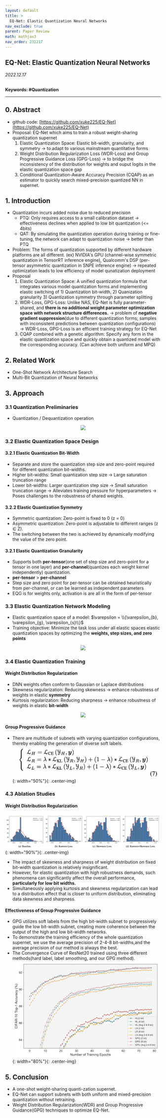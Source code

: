 ```yaml
---
layout: default
title: >
  EQ-Net: Elastic Quantization Neural Networks
nav_exclude: true
parent: Paper Review
math: mathjax3
nav_order: 231217
---
```


## EQ-Net: Elastic Quantization Neural Networks

_2022.12.17_  
 <br>

**Keywords: #Quantization**

---


## 0. Abstract
- github code: [https://github.com/xuke225/EQ-Net](https://github.com/xuke225/EQ-Net)
- Proposal: EQ-Net which aims to train a robust weight-sharing quantization supernet 
    1. Elastic Quantization Space: Elastic bit-width, granularity, and symmetry → to adapt to various mainstream quantitative forms 
    2. Weight Distribution Regularization Loss (WDR-Loss) and Group Progressive Guidance Loss (GPG-Loss) → to bridge the inconsistency of the distribution for weights and ouput logits in the elastic quantization space gap 
    3. Conditional Quantization-Aware Accuracy Precision (CQAP) as an estimator to quickly search mixed-precision quantized NN in supernet. 

## 1. Introduction
- Quantization incurs added noise due to reduced precision 
    - PTQ: Only requires access to a small calibration dataset → effectiveness declines when applied to low bit quantization (<= 4bits)
    - QAT: By simulating the quantization operation during training or fine-tuning, the network can adapt to quantization noise → better than PTQ
- Problem: The forms of quantization supported by different hardware platforms are all different. (ex) NVIDIA's GPU (channel-wise symmetric quantization in TensorRT inference engine), Qualcomm's DSP (per-tensor asymmetric quantization in SNPE inference engine) → repeated optimization leads to low efficiency of model qunatization deployment
- Proposal
    1. Elastic Quantization Space: A unified quantization formula that integrates various model quantization forms and implementing elastic switching of 1) Quantization bit-width, 2) Quanization granularity 3) Quantization symmetry through parameter splitting
    2. WDR-Loss, GPG-Loss: Unlike NAS, EQ-Net is fully parameter-shared, and **there is no additional weight parameter optimization space with network structure differences.** → problem of **negative gradient suppression**(due to different quantization forms; samples with inconsistent predictions between quantization configurations) → WDR-Loss, GPG-Loss is an efficient training strategy for EQ-Net
    3. CQAP combined with a genetic algorithm: Specify any form in the elastic quantization space and quickly obtain a quantized model with the corresponding accuracy. (Can achieve both uniform and MPQ)

## 2. Related Work
- One-Shot Network Architecture Search 
- Multi-Bit Quantization of Neural Networks

## 3. Approach
### 3.1 Quantization Preliminaries
- Quantization / Dequantization operation    
<!-- $$
\begin{align*}
\hat{w} &= \text{clip}([\frac{w}{s}]+z, -2^{b-1}, 2^{b-1}-1) \\
\bar{w} &= s \cdot (\hat{w}-z)
\end{align*}
$$ --> 

<div align="center"><img style="background: white;" src="https://latex.codecogs.com/svg.latex?%5Cbegin%7Balign*%7D%0A%5Chat%7Bw%7D%20%26%3D%20%5Ctext%7Bclip%7D(%5B%5Cfrac%7Bw%7D%7Bs%7D%5D%2Bz%2C%20-2%5E%7Bb-1%7D%2C%202%5E%7Bb-1%7D-1)%20%5C%5C%0A%5Cbar%7Bw%7D%20%26%3D%20s%20%5Ccdot%20(%5Chat%7Bw%7D-z)%0A%5Cend%7Balign*%7D"></div> 


### 3.2 Elastic Quantization Space Design 
#### 3.2.1 Elastic Quantization Bit-Width
- Separate and store the quantization step size and zero-point required for different quantization bit-widths.
- Higher bit-widths: Small quantization step size → Large saturation truncation range 
- Lower bit-widths: Larger quantization step size → Small saturation truncation range
→ Alleviates training pressure for hyperparameters
→ Poses challenges to the robustness of shared weights.

#### 3.2.2 Elastic Quantization Symmetry
- Symmetric quantization: Zero-point is fixed to 0 (z = 0)
- Asymmetric quantization: Zero-point is adjustable to different ranges (z ∈ Z).
- The switching between the two is achieved by dynamically modifying the value of the zero point.

#### 3.2.1 Elastic Quantization Granularity
- Supports both **per-tensor**(one set of step size and zero-point for a tensor in one layer) and **per-channel**(quantizes each weight kernel independently) quantization.
- **per-tensor** > **per-channel**
- Step size and zero point for per-tensor can be obtained heuristically from per-channel, or can be learned as independent parameters
- EQG is for weights only, activation is are all in the form of per-tensor


### 3.3 Elastic Quantization Network Modeling
- Elastic quantization space of a model: $\varepsilon = \\{\varepsilon_{b}, \varepsilon_{g}, \varepsilon_{s}\\}$
- Training objective: Minimize the task loss under all elastic spaces elastic quantization spaces by optimizing the **weights, step sizes, and zero points**
  
<!-- $$
\min_{w^*, s^*, z^*} \sum_\varepsilon \mathcal{L}_\text{val}(\text{QNN}(\hat w, \hat x, s, z))
$$ --> 

<div align="center"><img style="background: white;" src="https://latex.codecogs.com/svg.latex?%5Cmin_%7Bw%5E*%2C%20s%5E*%2C%20z%5E*%7D%20%5Csum_%5Cvarepsilon%20%5Cmathcal%7BL%7D_%5Ctext%7Bval%7D(%5Ctext%7BQNN%7D(%5Chat%20w%2C%20%5Chat%20x%2C%20s%2C%20z))"></div> 


### 3.4 Elastic Quantization Training
#### Weight Distribution Regularization
- DNN weights often conform to Gaussian or Laplace distributions
- Skewness regularization: Reducing skewness → enhance robustness of weights in elastic **symmetry**
- Kurtosis regularization: Reducing sharpness → enhance robustness of weights in elastic **bit-width**  

<!-- $$
\begin{align*}
\text{Skew}[w] &= E\bigl[(\frac{w-\mu}{\sigma})^3\bigr] \\
\text{Kurt}[w] &= E\bigl[(\frac{w-\mu}{\sigma})^4\bigr]
\end{align*}
$$ --> 

<div align="center"><img style="background: white;" src="https://latex.codecogs.com/svg.latex?%5Cbegin%7Balign*%7D%0A%5Ctext%7BSkew%7D%5Bw%5D%20%26%3D%20E%5Cbigl%5B(%5Cfrac%7Bw-%5Cmu%7D%7B%5Csigma%7D)%5E3%5Cbigr%5D%20%5C%5C%0A%5Ctext%7BKurt%7D%5Bw%5D%20%26%3D%20E%5Cbigl%5B(%5Cfrac%7Bw-%5Cmu%7D%7B%5Csigma%7D)%5E4%5Cbigr%5D%0A%5Cend%7Balign*%7D"></div>

#### Group Progressive Guidance 
- There are multitude of subnets with varying quantization configurations, thereby enabling the generation of diverse soft labels.
![](/img/2024-01-07-18-02-12.png){: width="50%"}{: .center-img}


### 4.3 Ablation Studies 
#### Weight Distribution Regularization
![](/img/2024-01-07-18-36-22.png){: width="90%"}{: .center-img}  
- The impact of skewness and sharpness of weight distribution on fixed bit-width quantization is relatively insignificant. 
- However, for elastic quantization with high robustness demands, such phenomena can significantly affect the overall performance, **particularly for low bit widths.**
- Simultaneously applying kurtosis and skewness regularization can lead to a distribution effect that is closer to uniform distribution, eliminating data skewness and sharpness. 

#### Effectiveness of Group Progressive Guidance
- GPG utilizes soft labels from the high bit-width subnet to progressively guide the low bit-width subnet, creating more coherence between the output of the high and low bit-width networks.
- To demonstrate the training efficiency of the whole quantization supernet, we use the average precision of 2-4-8 bit-widths,and the average precision of our method is always the best.
- The Convergence Curve of ResNet20 trained using three different methods(hard label, label smoothing, and our GPG method). 
![](/img/2024-01-07-18-42-20.png){: width="80%"}{: .center-img}

## 5. Conclusion
- A one-shot weight-sharing quanti-zation supernet.
- EQ-Net can support subnets with both uniform and mixed-precision quantization without retraining.
- Weight Distribution Regularization(WDR) and Group Progressive Guidance(GPG) techniques to optimize EQ-Net.